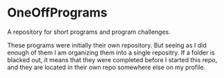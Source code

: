 # OneOffPrograms
A repository for short programs and program challenges.

These programs were initially their own repository. But seeing as I did enough of them I am 
organizing them into a single repositry. If a folder is blacked out, it means that they were completed before I started this repo, and they are located in their own repo somewhere else on my profile.
